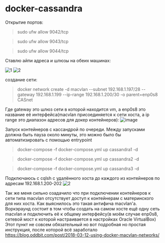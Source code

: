 # docker-cassandra
Открытие портов:
>sudo ufw allow 9042/tcp

>sudo ufw allow 9043/tcp

>sudo ufw allow 9044/tcp

Ставлю айпи адреса и шлюзы на обеих машинах:

![1](https://github.com/Naverx/docker-cassandra/assets/14109161/e9bf2851-70cb-4ec5-8914-71fc1aa387c8)
![2](https://github.com/Naverx/docker-cassandra/assets/14109161/2561af93-47c6-45f1-a2c4-80070ca8cc04)

создание сети:
> docker network create -d macvlan --subnet 192.168.1.197/28 --gateway 192.168.1.199 --ip-range 192.168.1.200/30 -o parent=enp0s8 CASnet

Где gateway это шлюз сети в которой находится vm, а enp0s8 это название её интерфейса(macvlan присоединяется к сети хоста, а ip range это диапазон адресов для докер контейнеров):
![image](https://github.com/Naverx/docker-cassandra/assets/14109161/d1422084-af7f-46e6-bbb6-da8abe4692e1)

Запуск контейнеров с кассандрой по очереди. Между запусками должна быть пауза около минуты, это можно было бы автоматизировать с помощью entrypoint

>docker-compose -f docker-compose.yml up cassandra1 -d

>docker-compose -f docker-compose.yml up cassandra2 -d

>docker-compose -f docker-compose.yml up cassandra3 -d


Подключаюсь с cqlsh с удалённого хоста до каждого из контейнеров по адресам 192.168.1.200-202
![2](https://github.com/Naverx/docker-cassandra/assets/14109161/a77e41fc-afb0-4435-9495-51bb10712fb7)

Так же меня сильно озадачило что при подключении контейнеров к сети типа macvlan отсутствует доступ к контейнерам с материнского для них хоста. Как выяснилось это такая антифича macvlan'a. Воркэраунд состоит в том чтобы создать на самом хосте ещё одну сеть macvlan и подключить её к общему интерфейсу(в моём случае enp0s8, сетевой мост к которой настраивается в настройках Oracle VirtualBox)
Этот пункт не совсем обязательный но вот подробная но простая инструкция, после которой всё заработало
https://blog.oddbit.com/post/2018-03-12-using-docker-macvlan-networks/

